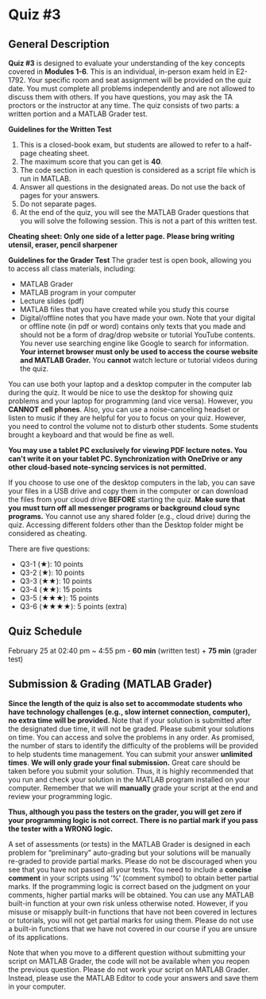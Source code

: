 # Quiz #3

## General Description
**Quiz #3** is designed to evaluate your understanding of the key concepts covered in **Modules 1-6**. This is an individual, in-person exam held in E2-1792. Your specific room and seat assignment will be provided on the quiz date. You must complete all problems independently and are not allowed to discuss them with others. If you have questions, you may ask the TA proctors or the instructor at any time. The quiz consists of two parts: a written portion and a MATLAB Grader test.

**Guidelines for the Written Test**
1.	This is a closed-book exam, but students are allowed to refer to a half-page cheating sheet.
2.	The maximum score that you can get is **40**. 
3.	The code section in each question is considered as a script file which is run in MATLAB. 
4.	Answer all questions in the designated areas. Do not use the back of pages for your answers.
5.	Do not separate pages.
6.	At the end of the quiz, you will see the MATLAB Grader questions that you will solve the following session. This is not a part of this written test. 

**Cheating sheet: Only one side of a letter page.**
**Please bring writing utensil, eraser, pencil sharpener**

**Guidelines for the Grader Test**
The grader test is open book, allowing you to access all class materials, including:

* MATLAB Grader
* MATLAB program in your computer
* Lecture slides (pdf)
* MATLAB files that you have created while you study this course
* Digital/offline notes that you have made your own. 
Note that your digital or offline note (in pdf or word) contains only texts that you made and should not be a form of drag/drop website or tutorial YouTube contents. You never use searching engine like Google to search for information. **Your internet browser must only be used to access the course website and MATLAB Grader.** You **cannot** watch lecture or tutorial videos during the quiz.

You can use both your laptop and a desktop computer in the computer lab during the quiz. It would be nice to use the desktop for showing quiz problems and your laptop for programming (and vice versa). However, you **CANNOT** **cell phones**. Also, you can use a noise-canceling headset or listen to music if they are helpful for you to focus on your quiz. However, you need to control the volume not to disturb other students. Some students brought a keyboard and that would be fine as well. 

**You may use a tablet PC exclusively for viewing PDF lecture notes. You can't write it on your tablet PC. Synchronization with OneDrive or any other cloud-based note-syncing services is not permitted.**

If you choose to use one of the desktop computers in the lab, you can save your files in a USB drive and copy them in the computer or can download the files from your cloud drive **BEFORE** starting the quiz. **Make sure that you must turn off all messenger programs or background cloud sync programs.** You cannot use any shared folder (e.g., cloud drive) during the quiz. Accessing different folders other than the Desktop folder might be considered as cheating.

There are five questions:
- Q3-1 (★): 10 points
- Q3-2 (★): 10 points
- Q3-3 (★★): 10 points
- Q3-4 (★★): 15 points
- Q3-5 (★★★): 15 points
- Q3-6 (★★★★): 5 points (extra)

## Quiz Schedule
February 25 at 02:40 pm ~ 4:55 pm - **60 min** (written test) + **75 min** (grader test)

## Submission & Grading (MATLAB Grader)
**Since the length of the quiz is also set to accommodate students who have technology challenges (e.g., slow internet connection, computer), no extra time will be provided.** Note that if your solution is submitted after the designated due time, it will not be graded. Please submit your solutions on time. You can access and solve the problems in any order. As promised, the number of stars to identify the difficulty of the problems will be provided to help students time management. You can submit your answer **unlimited times**. **We will only grade your final submission.** Great care should be taken before you submit your solution. Thus, it is highly recommended that you run and check your solution in the MATLAB program installed on your computer. Remember that we will **manually** grade your script at the end and review your programming logic. 

**Thus, although you pass the testers on the grader, you will get zero if your programming logic is not correct. There is no partial mark if you pass the tester with a WRONG logic.**

A set of assessments (or tests) in the MATLAB Grader is designed in each problem for “preliminary” auto-grading but your solutions will be manually re-graded to provide partial marks. Please do not be discouraged when you see that you have not passed all your tests. You need to include a **concise comment** in your scripts using ‘%’ (comment symbol) to obtain better partial marks. If the programming logic is correct based on the judgment on your comments, higher partial marks will be obtained. You can use any MATLAB built-in function at your own risk unless otherwise noted. However, if you misuse or misapply built-in functions that have not been covered in lectures or tutorials, you will not get partial marks for using them. Please do not use a built-in functions that we have not covered in our course if you are unsure of its applications. 

Note that when you move to a different question without submitting your script on MATLAB Grader, the code will not be available when you reopen the previous question. Please do not work your script on MATLAB Grader. Instead, please use the MATLAB Editor to code your answers and save them in your computer. 
